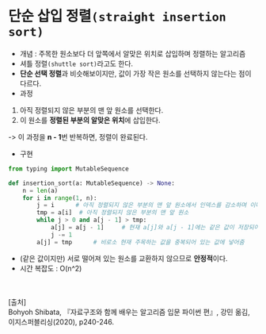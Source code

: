 # 단순 삽입 정렬`(straight insertion sort)`

- 개념 : 주목한 원소보다 더 앞쪽에서 알맞은 위치로 삽입하며 정렬하는 알고리즘
- 셔틀 정렬`(shuttle sort)`라고도 한다.
- **단순 선택 정렬**과 비슷해보이지만, 값이 가장 작은 원소를 선택하지 않는다는 점이 다르다.
- 과정

1. 아직 정렬되지 않은 부분의 맨 앞 원소를 선택한다.
2. 이 원소를 **정렬된 부분의 알맞은 위치**에 삽입한다.

-> 이 과정을 **n - 1**번 반복하면, 정렬이 완료된다.

- 구현

~~~python
from typing import MutableSequence

def insertion_sort(a: MutableSequence) -> None:
    n = len(a)
    for i in range(1, n):
        j = i 	   # 아직 정렬되지 않은 부분의 맨 앞 원소에서 인덱스를 감소하며 이미 정렬된 부분을 탐색
        tmp = a[i]	# 아직 정렬되지 않은 부분의 맨 앞 원소
        while j > 0 and a[j - 1] > tmp:
            a[j] = a[j - 1]		# 현재 a[j]와 a[j - 1]에는 같은 값이 저장되어 있음
            j -= 1
        a[j] = tmp		# 비로소 현재 주목하는 값을 중복되어 있는 값에 넣어줌
~~~

- (같은 값이지만) 서로 떨어져 있는 원소를 교환하지 않으므로 **안정적**이다.
- 시간 복잡도 : O(n^2)

<br/><br/>
[출처]<br/>
Bohyoh Shibata, 『자료구조와 함께 배우는 알고리즘 입문 파이썬 편』, 강민 옮김, 이지스퍼블리싱(2020), p240-246.
